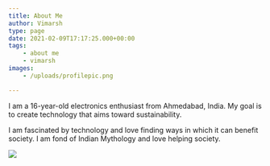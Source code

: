 ```yaml
---
title: About Me
author: Vimarsh
type: page
date: 2021-02-09T17:17:25.000+00:00
tags:
    - about me
    - vimarsh
images:
    - /uploads/profilepic.png

---
```

I am a 16-year-old electronics enthusiast from Ahmedabad, India. My goal is to create technology that aims toward sustainability.

I am fascinated by technology and love finding ways in which it can benefit society. I am fond of Indian Mythology and love helping society.

![](/uploads/profilepic.png)